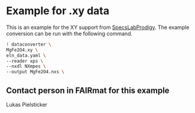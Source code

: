 # Example for .xy data

This is an example for the XY support from [SpecsLabProdigy](https://www.specs-group.com/nc/specs/products/detail/prodigy/). The example conversion can be run with the following command.

```sh
! dataconverter \
MgFe2O4.xy \
eln_data.yaml \
--reader xps \
--nxdl NXmpes \
--output MgFe2O4.nxs \
```

## Contact person in FAIRmat for this example
Lukas Pielsticker